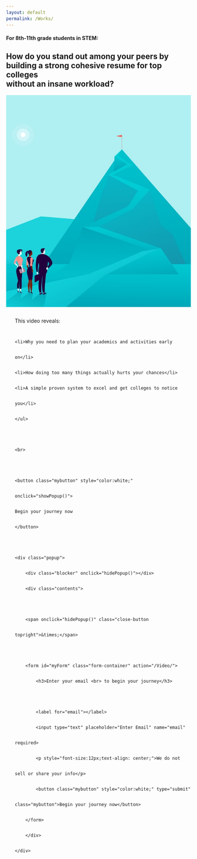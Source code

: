```yaml
---
layout: default
permalink: /Works/
---
```

<!-- Works! DO NOT CHANGE:
https://medium.com/@dmccoy/how-to-submit-an-html-form-to-google-sheets-without-google-forms-b833952cc175 -->
<sectionpd>
<h4>For 8th-11th grade students in STEM:</h4>
<h2>How do you stand out among your peers by <br>building a strong cohesive resume for top colleges<br> without an insane workload?</h2>

  <img class="sectionpdPicture sectionpdLeft" src="/images/goal.jpg" alt="MountainTop">
  <div class="sectionpdContent sectionpdRight">
    <ul class="yes" style="line-height: 3;">This video reveals:
    
    <li>Why you need to plan your academics and activities early on</li>
    <li>How doing too many things actually hurts your chances</li>
    <li>A simple proven system to excel and get colleges to notice you</li>
    </ul>

    <br>

    <button class="mybutton" style="color:white;" onclick="showPopup()">
    Begin your journey now
    </button>

    <div class="popup">
        <div class="blocker" onclick="hidePopup()"></div>
        <div class="contents">

        <span onclick="hidePopup()" class="close-button topright">&times;</span>

        <form id="myForm" class="form-container" action="/Video/">
            <h3>Enter your email <br> to begin your journey</h3>

            <label for="email"></label>
            <input type="text" placeholder="Enter Email" name="email" required>
            <p style="font-size:12px;text-align: center;">We do not sell or share your info</p>
            <button class="mybutton" style="color:white;" type="submit" class="mybutton">Begin your journey now</button>
        </form>
        </div>
    </div>
  </div>
</sectionpd>

<script>
const popup = document.querySelector('.popup');
function showPopup() {
  popup.classList.add('open');
}
function hidePopup() {
  popup.classList.remove('open');
}

var $form = $('form#myForm')
const url = 'https://script.google.com/macros/s/AKfycbxqG2lS_HAa1swJ31Xl3F912tJXzk26s0ASB5pwA2IikNo-ojSIF1hC74n88MUHPiZ8/exec'

$("#myForm").submit (function() { 

  $.ajax({
    url: url,
    method: "GET",
    dataType: "json",
    data: $form.serializeJSON()
  }).success(
    alert("Success\n")
  );

  document.getElementById("myForm").reset(); 
});

</script>
